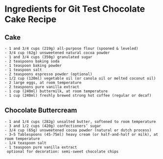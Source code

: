 # Ingredients for Git Test Chocolate Cake Recipe
## Cake

    - 1 and 3/4 cups (219g) all-purpose flour (spooned & leveled)
    - 3/4 cup (62g) unsweetened natural cocoa powder
    - 1 and 3/4 cups (350g) granulated sugar
    - 2 teaspoons baking soda
    - 1 teaspoon baking powder
    - 1 teaspoon salt
    - 2 teaspoons espresso powder (optional)
    - 1/2 cup (120ml) vegetable oil (or canola oil or melted coconut oil)
    - 2 large eggs, at room temperature
    - 2 teaspoons pure vanilla extract
    - 1 cup (240ml) buttermilk, at room temperature
    - 1 cup (240ml) freshly brewed strong hot coffee (regular or decaf)

## Chocolate Buttercream

    - 1 and 1/4 cups (282g) unsalted butter, softened to room temperature
    - 3 and 1/2 cups (420g) confectioners’ sugar
    - 3/4 cup (65g) unsweetened cocoa powder (natural or dutch process)
    - 3–5 Tablespoons (45-75ml) heavy cream (or half-and-half or milk), at room temperature
    - 1/4 teaspoon salt
    - 1 teaspoon pure vanilla extract
     optional for decoration: semi-sweet chocolate chips

